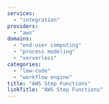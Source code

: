 ```yaml
---
services:
  - "integration"
providers:
  - "aws"
domains:
  - "end-user computing"
  - "process modeling"
  - "serverless"
categories:
  - "low-code"
  - "workflow engine"
title: "AWS Step Functions"
linkTitle: "AWS Step Functions"
---
```

